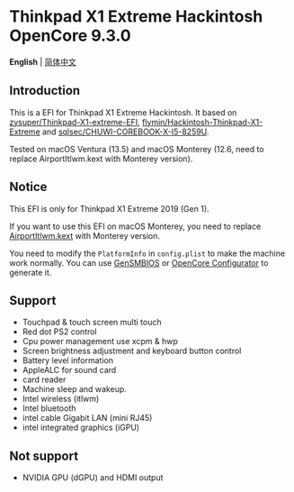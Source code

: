 # Thinkpad X1 Extreme Hackintosh OpenCore 9.3.0
**English** | [简体中文](./README_CN.md)

## Introduction
This is a EFI for Thinkpad X1 Extreme Hackintosh. It based on [zysuper/Thinkpad-X1-extreme-EFI](https://github.com/zysuper/Thinkpad-X1-extreme-EFI), [flymin/Hackintosh-Thinkpad-X1-Extreme](https://github.com/flymin/Hackintosh-Thinkpad-X1-Extreme) and [sqlsec/CHUWI-COREBOOK-X-I5-8259U](https://github.com/sqlsec/CHUWI-COREBOOK-X-I5-8259U).

Tested on macOS Ventura (13.5) and macOS Monterey (12.6, need to replace AirportItlwm.kext with Monterey version).

## Notice
This EFI is only for Thinkpad X1 Extreme 2019 (Gen 1).

If you want to use this EFI on macOS Monterey, you need to replace [AirportItlwm.kext](https://github.com/OpenIntelWireless/itlwm) with Monterey version.

You need to modify the `PlatformInfo` in `config.plist` to make the machine work normally. You can use [GenSMBIOS](https://github.com/corpnewt/GenSMBIOS) or [OpenCore Configurator](https://mackie100projects.altervista.org/download-opencore-configurator/) to generate it.

## Support
- Touchpad & touch screen multi touch
- Red dot PS2 control
- Cpu power management use xcpm & hwp
- Screen brightness adjustment and keyboard button control
- Battery level information
- AppleALC for sound card
- card reader
- Machine sleep and wakeup.
- Intel wireless (itlwm)
- Intel bluetooth
- intel cable Gigabit LAN (mini RJ45)
- intel integrated graphics (iGPU)

## Not support
- NVIDIA GPU (dGPU) and HDMI output